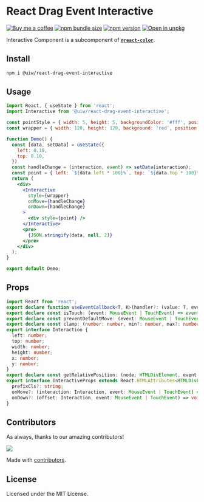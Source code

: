React Drag Event Interactive
===

[![Buy me a coffee](https://img.shields.io/badge/Buy%20me%20a%20coffee-048754?logo=buymeacoffee)](https://jaywcjlove.github.io/#/sponsor)
[![npm bundle size](https://img.shields.io/bundlephobia/minzip/@uiw/react-drag-event-interactive)](https://bundlephobia.com/package/@uiw/react-drag-event-interactive) [![npm version](https://img.shields.io/npm/v/@uiw/react-drag-event-interactive.svg)](https://www.npmjs.com/package/@uiw/react-drag-event-interactive) [![Open in unpkg](https://img.shields.io/badge/Open%20in-unpkg-blue)](https://uiwjs.github.io/npm-unpkg/#/pkg/@uiw/react-drag-event-interactive/file/README.md)

Interactive Component is a subcomponent of [**`@react-color`**](https://uiwjs.github.io/react-color).

## Install

```bash
npm i @uiw/react-drag-event-interactive
```

## Usage

```jsx mdx:preview
import React, { useState } from 'react';
import Interactive from '@uiw/react-drag-event-interactive';

const pointStyle = { width: 5, height: 5, backgroundColor: '#fff', position: 'absolute', borderRadius: 3, border: '1px solid rgb(51, 51, 51)' }
const wrapper = { width: 120, height: 120, background: 'red', position: 'relative' }

function Demo() {
  const [data, setData] = useState({
    left: 0.10,
    top: 0.10,
  })
  const handleChange = (interaction, event) => setData(interaction);
  const point = { left: `${data.left * 100}%`, top: `${data.top * 100}%`, ...pointStyle }
  return (
    <div>
      <Interactive
        style={wrapper}
        onMove={handleChange}
        onDown={handleChange}
      >
        <div style={point} />
      </Interactive>
      <pre>
        {JSON.stringify(data, null, 2)}
      </pre>
    </div>
  );
}

export default Demo;
```

## Props

```ts
import React from 'react';
export declare function useEventCallback<T, K>(handler?: (value: T, event: K) => void): (value: T, event: K) => void;
export declare const isTouch: (event: MouseEvent | TouchEvent) => event is TouchEvent;
export declare const preventDefaultMove: (event: MouseEvent | TouchEvent) => void;
export declare const clamp: (number: number, min?: number, max?: number) => number;
export interface Interaction {
  left: number;
  top: number;
  width: number;
  height: number;
  x: number;
  y: number;
}
export declare const getRelativePosition: (node: HTMLDivElement, event: MouseEvent | TouchEvent) => Interaction;
export interface InteractiveProps extends React.HTMLAttributes<HTMLDivElement> {
  prefixCls?: string;
  onMove?: (interaction: Interaction, event: MouseEvent | TouchEvent) => void;
  onDown?: (offset: Interaction, event: MouseEvent | TouchEvent) => void;
}
```

<!--footer-dividing-->

## Contributors

As always, thanks to our amazing contributors!

<a href="https://github.com/uiwjs/react-color/graphs/contributors">
  <img src="https://uiwjs.github.io/react-color/coverage/CONTRIBUTORS.svg" />
</a>

Made with [contributors](https://github.com/jaywcjlove/github-action-contributors).

## License

Licensed under the MIT License.

